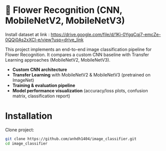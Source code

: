 # 🌸 Flower Recognition (CNN, MobileNetV2, MobileNetV3)
Install dataset at link : https://drive.google.com/file/d/1Kj-0YgqCqj7-emcZe-0QQj0As2xXCl-e/view?usp=drive_link


This project implements an end-to-end image classification pipeline for Flower Recognition.
It compares a custom CNN baseline with Transfer Learning approaches (MobileNetV2, MobileNetV3).

- **Custom CNN architecture**
- **Transfer Learning** with MobileNetV2 & MobileNetV3 (pretrained on ImageNet)
- **Training & evaluation pipeline**
- **Model performance visualization** (accuracy/loss plots, confusion matrix, classification report)

# Installation

Clone project:

```bash
git clone https://github.com/anhdh1404/image_classifier.git
cd image_classifier
